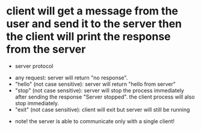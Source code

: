 # client will get a message from the user and send it to the server then the client will print the response from the server

+ server protocol
* any request: server will return "no response".
* "hello" (not case sensitive): server will return "hello from server"
* "stop" (not case sensitive): server will stop the process immediately after sending the response "Server stopped". the client process will also stop immediately.
* "exit" (not case sensitive): client will exit but server will still be running

+ note!
the server is able  to communicate only with a single client!